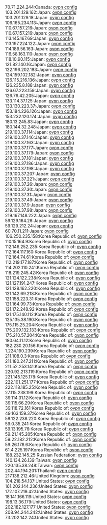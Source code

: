 70.71.224.244:Canada: [ovpn config](vpn/70_71_224_244.ovpn)  
103.201.129.162:Japan: [ovpn config](vpn/103_201_129_162.ovpn)  
103.201.129.18:Japan: [ovpn config](vpn/103_201_129_18.ovpn)  
106.165.234.113:Japan: [ovpn config](vpn/106_165_234_113.ovpn)  
110.67.157.216:Japan: [ovpn config](vpn/110_67_157_216.ovpn)  
110.67.157.216:Japan: [ovpn config](vpn/110_67_157_216.ovpn)  
113.145.167.69:Japan: [ovpn config](vpn/113_145_167_69.ovpn)  
113.197.224.122:Japan: [ovpn config](vpn/113_197_224_122.ovpn)  
114.189.56.163:Japan: [ovpn config](vpn/114_189_56_163.ovpn)  
116.58.163.110:Japan: [ovpn config](vpn/116_58_163_110.ovpn)  
118.10.90.115:Japan: [ovpn config](vpn/118_10_90_115.ovpn)  
121.82.140.16:Japan: [ovpn config](vpn/121_82_140_16.ovpn)  
122.196.202.183:Japan: [ovpn config](vpn/122_196_202_183.ovpn)  
124.159.102.182:Japan: [ovpn config](vpn/124_159_102_182.ovpn)  
126.115.216.136:Japan: [ovpn config](vpn/126_115_216_136.ovpn)  
126.235.8.188:Japan: [ovpn config](vpn/126_235_8_188.ovpn)  
126.67.223.159:Japan: [ovpn config](vpn/126_67_223_159.ovpn)  
126.76.42.205:Japan: [ovpn config](vpn/126_76_42_205.ovpn)  
133.114.37.125:Japan: [ovpn config](vpn/133_114_37_125.ovpn)  
133.130.223.37:Japan: [ovpn config](vpn/133_130_223_37.ovpn)  
153.184.226.126:Japan: [ovpn config](vpn/153_184_226_126.ovpn)  
153.232.120.174:Japan: [ovpn config](vpn/153_232_120_174.ovpn)  
180.13.245.83:Japan: [ovpn config](vpn/180_13_245_83.ovpn)  
180.144.32.248:Japan: [ovpn config](vpn/180_144_32_248.ovpn)  
219.100.37.114:Japan: [ovpn config](vpn/219_100_37_114.ovpn)  
219.100.37.146:Japan: [ovpn config](vpn/219_100_37_146.ovpn)  
219.100.37.163:Japan: [ovpn config](vpn/219_100_37_163.ovpn)  
219.100.37.177:Japan: [ovpn config](vpn/219_100_37_177.ovpn)  
219.100.37.179:Japan: [ovpn config](vpn/219_100_37_179.ovpn)  
219.100.37.181:Japan: [ovpn config](vpn/219_100_37_181.ovpn)  
219.100.37.186:Japan: [ovpn config](vpn/219_100_37_186.ovpn)  
219.100.37.198:Japan: [ovpn config](vpn/219_100_37_198.ovpn)  
219.100.37.207:Japan: [ovpn config](vpn/219_100_37_207.ovpn)  
219.100.37.221:Japan: [ovpn config](vpn/219_100_37_221.ovpn)  
219.100.37.26:Japan: [ovpn config](vpn/219_100_37_26.ovpn)  
219.100.37.30:Japan: [ovpn config](vpn/219_100_37_30.ovpn)  
219.100.37.31:Japan: [ovpn config](vpn/219_100_37_31.ovpn)  
219.100.37.49:Japan: [ovpn config](vpn/219_100_37_49.ovpn)  
219.100.37.9:Japan: [ovpn config](vpn/219_100_37_9.ovpn)  
219.100.37.98:Japan: [ovpn config](vpn/219_100_37_98.ovpn)  
219.167.148.222:Japan: [ovpn config](vpn/219_167_148_222.ovpn)  
59.129.164.26:Japan: [ovpn config](vpn/59_129_164_26.ovpn)  
59.129.212.24:Japan: [ovpn config](vpn/59_129_212_24.ovpn)  
60.70.11.211:Japan: [ovpn config](vpn/60_70_11_211.ovpn)  
106.250.235.158:Korea Republic of: [ovpn config](vpn/106_250_235_158.ovpn)  
110.15.164.9:Korea Republic of: [ovpn config](vpn/110_15_164_9.ovpn)  
112.146.252.235:Korea Republic of: [ovpn config](vpn/112_146_252_235.ovpn)  
112.164.117.160:Korea Republic of: [ovpn config](vpn/112_164_117_160.ovpn)  
112.164.74.61:Korea Republic of: [ovpn config](vpn/112_164_74_61.ovpn)  
112.219.177.187:Korea Republic of: [ovpn config](vpn/112_219_177_187.ovpn)  
114.202.110.241:Korea Republic of: [ovpn config](vpn/114_202_110_241.ovpn)  
118.219.245.42:Korea Republic of: [ovpn config](vpn/118_219_245_42.ovpn)  
121.124.122.238:Korea Republic of: [ovpn config](vpn/121_124_122_238.ovpn)  
121.127.191.247:Korea Republic of: [ovpn config](vpn/121_127_191_247.ovpn)  
121.128.162.220:Korea Republic of: [ovpn config](vpn/121_128_162_220.ovpn)  
121.142.69.218:Korea Republic of: [ovpn config](vpn/121_142_69_218.ovpn)  
121.158.223.31:Korea Republic of: [ovpn config](vpn/121_158_223_31.ovpn)  
121.164.99.73:Korea Republic of: [ovpn config](vpn/121_164_99_73.ovpn)  
121.172.248.92:Korea Republic of: [ovpn config](vpn/121_172_248_92.ovpn)  
121.175.140.112:Korea Republic of: [ovpn config](vpn/121_175_140_112.ovpn)  
125.135.38.190:Korea Republic of: [ovpn config](vpn/125_135_38_190.ovpn)  
175.115.25.204:Korea Republic of: [ovpn config](vpn/175_115_25_204.ovpn)  
175.209.132.133:Korea Republic of: [ovpn config](vpn/175_209_132_133.ovpn)  
175.210.57.204:Korea Republic of: [ovpn config](vpn/175_210_57_204.ovpn)  
180.64.11.12:Korea Republic of: [ovpn config](vpn/180_64_11_12.ovpn)  
182.230.20.156:Korea Republic of: [ovpn config](vpn/182_230_20_156.ovpn)  
1.224.190.239:Korea Republic of: [ovpn config](vpn/1_224_190_239.ovpn)  
211.108.0.3:Korea Republic of: [ovpn config](vpn/211_108_0_3.ovpn)  
211.180.247.211:Korea Republic of: [ovpn config](vpn/211_180_247_211.ovpn)  
211.52.253.141:Korea Republic of: [ovpn config](vpn/211_52_253_141.ovpn)  
220.92.213.119:Korea Republic of: [ovpn config](vpn/220_92_213_119.ovpn)  
221.145.125.178:Korea Republic of: [ovpn config](vpn/221_145_125_178.ovpn)  
222.101.251.177:Korea Republic of: [ovpn config](vpn/222_101_251_177.ovpn)  
222.118.185.25:Korea Republic of: [ovpn config](vpn/222_118_185_25.ovpn)  
27.115.238.199:Korea Republic of: [ovpn config](vpn/27_115_238_199.ovpn)  
39.114.31.12:Korea Republic of: [ovpn config](vpn/39_114_31_12.ovpn)  
39.115.66.29:Korea Republic of: [ovpn config](vpn/39_115_66_29.ovpn)  
39.118.72.161:Korea Republic of: [ovpn config](vpn/39_118_72_161.ovpn)  
49.163.159.37:Korea Republic of: [ovpn config](vpn/49_163_159_37.ovpn)  
58.122.238.220:Korea Republic of: [ovpn config](vpn/58_122_238_220.ovpn)  
59.0.35.241:Korea Republic of: [ovpn config](vpn/59_0_35_241.ovpn)  
59.13.195.76:Korea Republic of: [ovpn config](vpn/59_13_195_76.ovpn)  
59.21.145.205:Korea Republic of: [ovpn config](vpn/59_21_145_205.ovpn)  
59.22.182.212:Korea Republic of: [ovpn config](vpn/59_22_182_212.ovpn)  
59.26.178.6:Korea Republic of: [ovpn config](vpn/59_26_178_6.ovpn)  
61.4.225.197:Korea Republic of: [ovpn config](vpn/61_4_225_197.ovpn)  
188.232.145.25:Russian Federation: [ovpn config](vpn/188_232_145_25.ovpn)  
140.134.26.139:Taiwan: [ovpn config](vpn/140_134_26_139.ovpn)  
220.135.38.248:Taiwan: [ovpn config](vpn/220_135_38_248.ovpn)  
202.44.194.201:Thailand: [ovpn config](vpn/202_44_194_201.ovpn)  
217.138.212.46:United Kingdom: [ovpn config](vpn/217_138_212_46.ovpn)  
104.218.54.137:United States: [ovpn config](vpn/104_218_54_137.ovpn)  
161.202.144.236:United States: [ovpn config](vpn/161_202_144_236.ovpn)  
172.107.219.42:United States: [ovpn config](vpn/172_107_219_42.ovpn)  
18.141.166.119:United States: [ovpn config](vpn/18_141_166_119.ovpn)  
198.13.36.179:United States: [ovpn config](vpn/198_13_36_179.ovpn)  
202.182.127.177:United States: [ovpn config](vpn/202_182_127_177.ovpn)  
208.94.244.242:United States: [ovpn config](vpn/208_94_244_242.ovpn)  
73.202.142.24:United States: [ovpn config](vpn/73_202_142_24.ovpn)  
